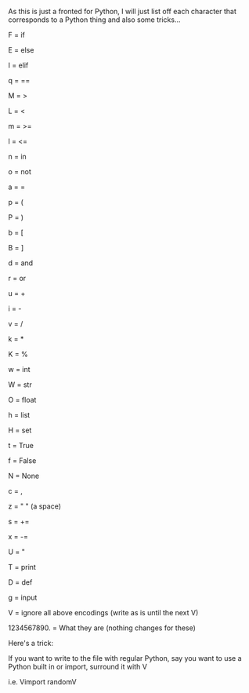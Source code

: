 As this is just a fronted for Python, I will just list off each character that corresponds to a Python thing and also some tricks...

F = if

E = else

I = elif

q = ==

M = >

L = <

m = >=

l = <=

n = in

o = not

a = =

p = (

P = )

b = \[

B = \]

d = and

r = or

u = +

i = -

v = /

k = *

K = %

w = int

W = str

O = float

h = list

H = set

t = True

f = False

N = None

c = ,

z = " " (a space)

s = += 

x = -=

U = "

T = print

D = def

g = input

V = ignore all above encodings (write as is until the next V)

1234567890. = What they are (nothing changes for these)

Here's a trick:

If you want to write to the file with regular Python, say you want to use a Python built in or import, surround it with V

i.e. Vimport randomV
